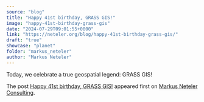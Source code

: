 ```yaml
---
source: "blog"
title: "Happy 41st birthday, GRASS GIS!"
image: "happy-41st-birthday-grass-gis"
date: "2024-07-29T09:01:55+0000"
link: "https://neteler.org/blog/happy-41st-birthday-grass-gis/"
draft: "true"
showcase: "planet"
folder: "markus_neteler"
author: "Markus Neteler"
---
```


<p>Today, we celebrate a true geospatial legend: GRASS GIS!</p>
<p>The post <a href="https://neteler.org/blog/happy-41st-birthday-grass-gis/">Happy 41st birthday, GRASS GIS!</a> appeared first on <a href="https://neteler.org">Markus Neteler Consulting</a>.</p>
